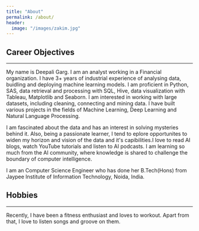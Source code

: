 ```yaml
---
title: "About"
permalink: /about/
header:
  image: "/images/zakim.jpg"
---
```


## Career Objectives
---
My name is Deepali Garg. I am an analyst working in a Financial organization. I have 3+ years of industrial experience of analysing data, buidling and deploying machine learning models. I am proficient in Python, SAS, data retrieval and processing with SQL, Hive, data visualization with Tableau, Matplotlib and Seaborn. I am interested in working with large datasets, including cleaning, connecting and mining data. I have built various projects in the fields of Machine Learning, Deep Learning and Natural Language Processing.

I am fascinated about the data and has an interest in solving mysteries behind it. Also, being a passionate learner, I tend to eplore opportunites to widen my horizon and vision of the data and it's capibilities.I love to read AI blogs, watch YouTube tutorials and listen to AI podcasts. I am learning so much from the AI community, where knowledge is shared to challenge the boundary of computer intelligence.

I am an Computer Science Engineer who has done her B.Tech(Hons) from Jaypee Institute of Information Technology, Noida, India.


## Hobbies
---
Recently, I have been a fitness enthusiast and loves to workout. Apart from that, I love to listen songs and groove on them.


